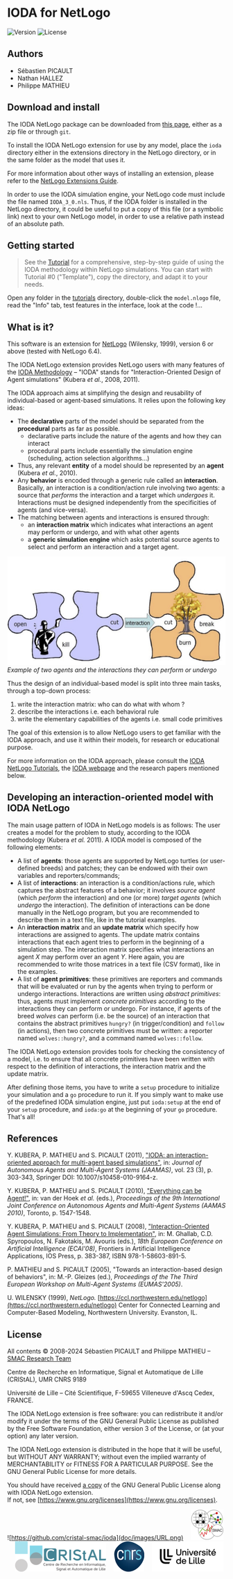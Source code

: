 IODA for NetLogo
================

![Version](https://img.shields.io/badge/version-3.0-f16152.svg)
![License](https://img.shields.io/badge/license-GPL3-8cd0c3.svg)

Authors
-------

- Sébastien PICAULT
- Nathan HALLEZ 
- Philippe MATHIEU


Download and install
--------------------

The IODA NetLogo package can be downloaded from [this page](https://github.com/cristal-smac/ioda), either as a zip file or through `git`.

To install the IODA NetLogo extension for use by any model, place the `ioda` directory either in the extensions directory in the NetLogo directory, or in the same folder as the model that uses it. 

For more information about other ways of installing an extension, please refer to the
[NetLogo Extensions Guide](https://ccl.northwestern.edu/netlogo/docs/extensions.html).

In order to use the IODA simulation engine, your NetLogo code must include the file named `IODA_3_0.nls`. Thus, if the IODA folder is installed in the NetLogo directory, it could be useful to put a copy of this file (or a symbolic link) next to your own NetLogo model, in order to use a relative path instead of an absolute path.

Getting started
---------------

> See the [Tutorial](doc/IODA-NetLogo-Tutorial.html) for a comprehensive, step-by-step guide of using the IODA methodology within NetLogo simulations.
> You can start with Tutorial #0 ("Template"), copy the directory, and adapt it to your needs.

Open any folder in the [tutorials](tutorials) directory, double-click the `model.nlogo` file, read the "Info" tab, test features in the interface, look at the code !...

What is it?
----------

This software is an extension for [NetLogo](https://ccl.northwestern.edu/netlogo/) (Wilensky, 1999), version 6 or above (tested with NetLogo 6.4).

The IODA NetLogo extension provides NetLogo users with many features of the <a href="https://cristal.univ-lille.fr/SMAC/projects/ioda/">IODA Methodology</a> &ndash;
"IODA" stands for "Interaction-Oriented Design of Agent simulations"
(Kubera *et al.*, 2008, 2011).

The IODA approach aims at simplifying the design and reusability of individual-based or agent-based simulations.
It relies upon the following key ideas:
- The **declarative** parts of the model should be separated from the **procedural** parts as far as possible.
  - declarative parts include the nature of the agents and how they can interact
  - procedural parts include essentially the simulation engine (scheduling, action selection algorithms&#x2026;)
- Thus, any relevant **entity** of a model should be represented by an **agent** (Kubera *et al.*, 2010).
- Any **behavior** is encoded through a generic rule called an **interaction**. Basically, an interaction is a condition/action rule involving two agents: a source that *performs* the interaction and a target which *undergoes* it. Interactions must be designed independently from the specificities of agents (and vice-versa).
- The matching between agents and interactions is ensured through:
  - an **interaction matrix** which indicates what interactions an agent may perform or undergo, and with what other agents
  - a **generic simulation engine** which asks potential source agents
    to select and perform an interaction and a target agent.


![Interactions between agents](doc/images/modele-int.jpg)
*Example of two agents and the interactions they can perform or undergo*


Thus the design of an individual-based model is split into three main tasks, through a top-down process:
1. write the interaction matrix: who can do what with whom ?
2. describe the interactions i.e. each behavioral rule
3. write the elementary capabilities of the agents i.e. small code primitives

The goal of this extension is to allow NetLogo users to get familiar with the IODA approach, and use it within their models, for research or educational purpose.

For more information on the IODA approach, please consult the [IODA NetLogo Tutorials](doc/IODA-NetLogo-Tutorial.html), the
[IODA webpage](https://cristal.univ-lille.fr/SMAC/projects/ioda) and the research papers mentioned below.


Developing an interaction-oriented model with IODA NetLogo
------------

The main usage pattern of IODA in NetLogo models is as follows: The user creates a model for the problem to study, according to the IODA methodology (Kubera *et al.* 2011). A IODA model is composed of the following elements:
- A list of **agents**: those agents are supported by NetLogo turtles (or user-defined breeds) and patches; they can be endowed with their own variables and reporters/commands;
- A list of **interactions**: an interaction is a condition/actions rule, which captures the abstract features of a behavior; it involves *source agent* (which *perform* the interaction) and one (or more) *target agents* (which *undergo* the interaction). The definition of interactions can be done manually in the NetLogo program, but you are recommended to describe them in a text file, like in the tutorial examples.
- An **interaction matrix** and an **update matrix** which specify how interactions are assigned to agents. The update matrix contains interactions that each agent tries to perform in the beginning of a simulation step. The interaction matrix specifies what interactions an agent *X* may perform over an agent *Y*. Here again, you are recommended to write those matrices in a text file (CSV format), like in the examples.
- A list of **agent primitives**: these primitives are reporters and commands that will be evaluated or run by the agents when trying to perform or undergo interactions. Interactions are written using *abstract primitives*: thus, agents must implement *concrete primitives* according to the interactions they can perform or undergo. For instance, if agents of the breed *wolves* can perform (i.e. be the source) of an interaction that contains the abstract primitives `hungry?` (in trigger/condition) and `follow` (in actions), then two concrete primitives must be written: a reporter named `wolves::hungry?`, and a command named `wolves::follow`.

The IODA NetLogo extension provides tools for checking the consistency of a model, i.e. to ensure that all concrete primitives have been written with respect to the definition of interactions, the interaction matrix and the update matrix.

After defining those items, you have to write a `setup` procedure to initialize your simulation and a `go` procedure to run it. If you simply want to make use of the predefined IODA simulation engine, just put <code>ioda:setup</code> at the end of your `setup` procedure, and `ioda:go` at the beginning of your `go` procedure. That's all!


References
----------

Y. KUBERA, P. MATHIEU and S. PICAULT (2011), ["IODA: an interaction-oriented approach for multi-agent based simulations"](https://doi.org/10.1007/s10458-010-9164-z), 
in: *Journal of Autonomous Agents and Multi-Agent Systems (JAAMAS)*,
vol. 23 (3), p. 303-343, Springer DOI: 10.1007/s10458-010-9164-z.

Y. KUBERA, P. MATHIEU and S. PICAULT (2010), 
["Everything can be Agent!"](https://hal.science/hal-00584364), 
in: van der Hoek *et al.* (eds.),
*Proceedings of the 9th International Joint Conference on Autonomous 
Agents and Multi-Agent Systems (AAMAS 2010)*, Toronto, p. 1547-1548.

Y. KUBERA, P. MATHIEU and S. PICAULT (2008),
["Interaction-Oriented Agent Simulations: From Theory to Implementation"](https://hal.science/hal-00731987/),
in: M. Ghallab, C.D. Spyropoulos, N. Fakotakis, M. Avouris (eds.),
*18th European Conference on Artificial Intelligence (ECAI'08)*,
Frontiers in Artificial Intelligence Applications, IOS Press, 
p. 383-387, ISBN 978-1-58603-891-5.

P. MATHIEU and S. PICAULT (2005),
"Towards an interaction-based design of behaviors", in: M.-P. Gleizes (ed.),
*Proceedings of the The Third European Workshop on Multi-Agent Systems (EUMAS'2005)*.

U. WILENSKY (1999), 
*NetLogo.*  [https://ccl.northwestern.edu/netlogo](https://ccl.northwestern.edu/netlogo)
Center for Connected Learning and Computer-Based Modeling,
Northwestern University.  Evanston, IL.

License
-------

All contents &copy; 2008-2024 Sébastien PICAULT and Philippe MATHIEU &ndash; [SMAC Research Team](https://github.com/cristal-smac/)

Centre de Recherche en Informatique, Signal et Automatique de Lille (CRIStAL), UMR CNRS 9189

Université de Lille &ndash; Cité Scientifique, F-59655 Villeneuve d'Ascq Cedex, FRANCE.

The IODA NetLogo extension is free software: you can redistribute it and/or modify it under the terms of the GNU General Public License as published by the Free Software Foundation, either version 3 of the License, or (at your option) any later version.

The IODA NetLogo extension is distributed in the hope that it will be useful, but WITHOUT ANY WARRANTY; without even the implied warranty of MERCHANTABILITY or FITNESS FOR A PARTICULAR PURPOSE.  See the GNU General Public License for more details.

You should have received [a copy](gpl.txt) of the GNU General Public License along with IODA NetLogo extension.  
If not, see [https://www.gnu.org/licenses](https://www.gnu.org/licenses).


![https://github.com/cristal-smac/ioda](doc/images/URL.png)&emsp;
![SMAC logo](doc/images/small-smacop.png)&emsp;
![CRIStAL logo](doc/images/small-cristalop.png)&emsp;
![CNRS logo](doc/images/small-cnrs.png)&emsp;
![University of Lille logo](doc/images/small-ULop.png)


